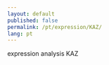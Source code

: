 ```yaml
---
layout: default
published: false
permalink: /pt/expression/KAZ/
lang: pt
---
```


expression analysis KAZ
